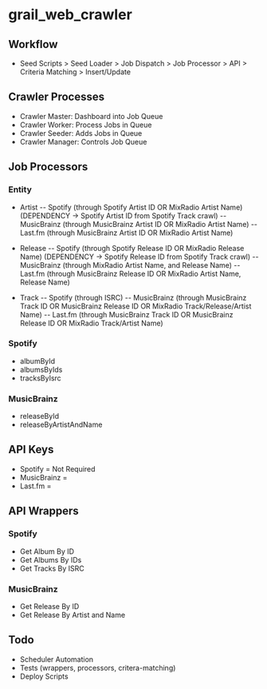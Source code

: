 # grail_web_crawler

## Workflow
- Seed Scripts > Seed Loader > Job Dispatch > Job Processor > API > Criteria Matching > Insert/Update


## Crawler Processes
- Crawler Master:  Dashboard into Job Queue
- Crawler Worker:  Process Jobs in Queue
- Crawler Seeder:  Adds Jobs in Queue
- Crawler Manager: Controls Job Queue


## Job Processors

### Entity
- Artist
-- Spotify (through Spotify Artist ID OR MixRadio Artist Name) (DEPENDENCY -> Spotify Artist ID from Spotify Track crawl)
-- MusicBrainz (through MusicBrainz Artist ID OR MixRadio Artist Name)
-- Last.fm (through MusicBrainz Artist ID OR MixRadio Artist Name)

- Release
-- Spotify (through Spotify Release ID OR MixRadio Release Name) (DEPENDENCY -> Spotify Release ID from Spotify Track crawl)
-- MusicBrainz (through MixRadio Artist Name, and Release Name)
-- Last.fm (through MusicBrainz Release ID OR MixRadio Artist Name, Release Name)

- Track
-- Spotify (through ISRC)
-- MusicBrainz (through MusicBrainz Track ID OR MusicBrainz Release ID OR MixRadio Track/Release/Artist Name)
-- Last.fm (through MusicBrainz Track ID OR MusicBrainz Release ID OR MixRadio Track/Artist Name)


### Spotify
- albumById
- albumsByIds
- tracksByIsrc

### MusicBrainz 
- releaseById
- releaseByArtistAndName

## API Keys
- Spotify = Not Required
- MusicBrainz = 
- Last.fm = 

## API Wrappers

### Spotify
- Get Album By ID
- Get Albums By IDs
- Get Tracks By ISRC

### MusicBrainz
- Get Release By ID
- Get Release By Artist and Name


## Todo
- Scheduler Automation
- Tests (wrappers, processors, critera-matching)
- Deploy Scripts